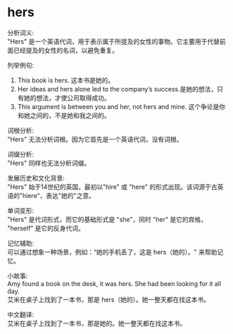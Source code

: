 # hers

分析词义:  
"Hers" 是一个英语代词，用于表示属于所提及的女性的事物。它主要用于代替前面已经提及的女性的名词，以避免重复。

  

列举例句:

  

1.  This book is hers. 这本书是她的。
2.  Her ideas and hers alone led to the company’s success.是她的想法，只有她的想法，才使公司取得成功。
3.  This argument is between you and her, not hers and mine. 这个争论是你和她之间的，不是她和我之间的。

  

词根分析:  
"Hers" 无法分析词根。因为它首先是一个英语代词，没有词根。

  

词缀分析:  
"Hers" 同样也无法分析词缀。

  

发展历史和文化背景:  
"Hers" 始于14世纪的英国，最初以"hire" 或 "here" 的形式出现。该词源于古英语的"hiere"，表达"她的"之意。

  

单词变形:  
"Hers" 是代词形式，而它的基础形式是 "she"，同时 "her" 是它的宾格， "herself" 是它的反身代词。

  

记忆辅助:  
可以通过想象一种场景，例如：“她的手机丢了，这是 hers（她的）。" 来帮助记忆。

  

小故事:  
Amy found a book on the desk, it was hers. She had been looking for it all day.  
艾米在桌子上找到了一本书，那是 hers（她的）。她一整天都在找这本书。

  

中文翻译:  
艾米在桌子上找到了一本书，那是她的。她一整天都在找这本书。

